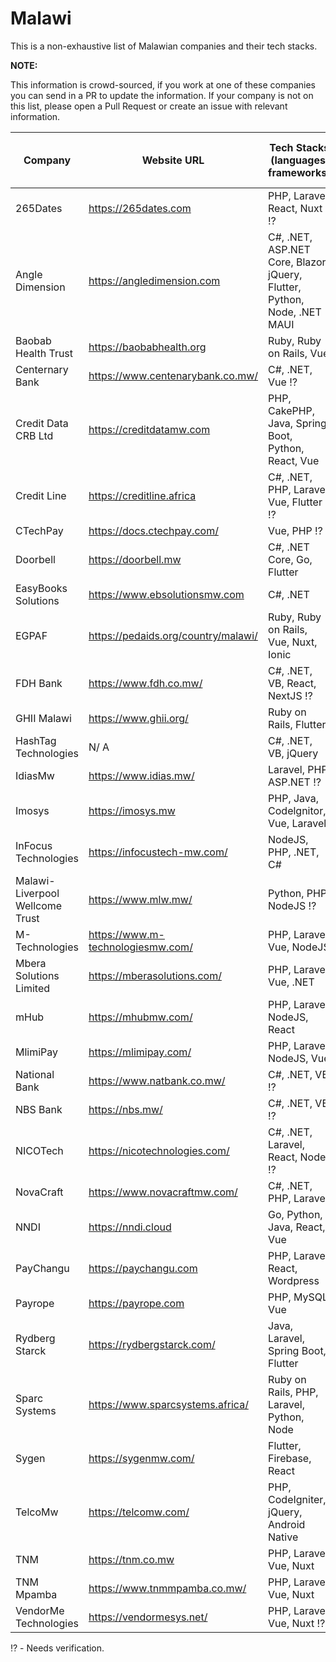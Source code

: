 # Malawi

This is a non-exhaustive list of Malawian companies and their tech stacks. 

**NOTE:**

This information is crowd-sourced, if you work at one of these companies you can send in a PR to update the information. If your company is not on this list, please open a Pull Request or create an issue with relevant information.

|Company|Website URL|Tech Stacks (languages, frameworks)|Dev team size (range)|
|-------|-----------|-----------------------------------|---------------------|
|265Dates| https://265dates.com | PHP, Laravel, React, Nuxt ⁉️ | 1 - 5 |
|Angle Dimension|https://angledimension.com|C#, .NET, ASP.NET Core, Blazor, jQuery, Flutter, Python, Node, .NET MAUI| 1 - 10 |
|Baobab Health Trust|https://baobabhealth.org |Ruby, Ruby on Rails, Vue| 1 - 10 |
|Centernary Bank | https://www.centenarybank.co.mw/ | C#, .NET, Vue ⁉️ | 1 - 10|
|Credit Data CRB Ltd|https://creditdatamw.com|PHP, CakePHP, Java, Spring Boot, Python, React, Vue| 1 - 5 |
|Credit Line |https://creditline.africa|C#, .NET, PHP, Laravel, Vue, Flutter ⁉️ | 1 - 5 |
|⁠CTechPay | https://docs.ctechpay.com/ | Vue, PHP ⁉️| 1 - 5 |
|Doorbell | https://doorbell.mw| C#, .NET Core, Go, Flutter | 1 - 5 |
|EasyBooks Solutions | https://www.ebsolutionsmw.com | C#, .NET | 1 - 5 |
|EGPAF|https://pedaids.org/country/malawi/|Ruby, Ruby on Rails, Vue, Nuxt, Ionic| 10 - 20 |
|FDH Bank | https://www.fdh.co.mw/ | C#, .NET, VB, React, NextJS ⁉️ | 1 - 10|
|⁠GHII Malawi | https://www.ghii.org/ | Ruby on Rails, Flutter | 1 - 10 |
|HashTag Technologies | N/ A | C#, .NET, VB, jQuery | 1 - 5 |
|⁠IdiasMw | https://www.idias.mw/| Laravel, PHP, ASP.NET ⁉️ | 1 - 5 |
|⁠Imosys | https://imosys.mw | PHP, Java, Codelgnitor, Vue, Laravel | 1 - 10|
|InFocus Technologies| https://infocustech-mw.com/ | NodeJS, PHP, .NET, C# | 1 - 5 |
|Malawi-Liverpool Wellcome Trust| https://www.mlw.mw/ | Python, PHP, NodeJS ⁉️ | 1 - 10 |
|M-Technologies| https://www.m-technologiesmw.com/ | PHP, Laravel, Vue, NodeJS | 1 - 5 |
|Mbera Solutions Limited| https://mberasolutions.com/ | PHP, Laravel, Vue, .NET | 1 - 5 |
|mHub|https://mhubmw.com/| PHP, Laravel, NodeJS, React| 1 - 5 |
|MlimiPay|https://mlimipay.com/| PHP, Laravel, NodeJS, Vue| 1 - 5 |
|National Bank | https://www.natbank.co.mw/ | C#, .NET, VB ⁉️ | 1 - 10|
|NBS Bank | https://nbs.mw/ | C#, .NET, VB ⁉️ | 1 - 10|
|⁠NICOTech | https://nicotechnologies.com/ | C#, .NET, Laravel, React, Node ⁉️ | 1 - 10|
|NovaCraft| https://www.novacraftmw.com/ | C#, .NET, PHP, Laravel | 1 - 5 |
|⁠NNDI | https://nndi.cloud | Go, Python, Java, React, Vue | 1 -5 |
|PayChangu| https://paychangu.com | PHP, Laravel, React, Wordpress | 1 - 10 |
|Payrope| https://payrope.com| PHP, MySQL, Vue | 1 - 5 |
|Rydberg Starck | https://rydbergstarck.com/ | Java, Laravel, Spring Boot, Flutter | 1 - 5 |
|⁠Sparc Systems | https://www.sparcsystems.africa/| Ruby on Rails, PHP, Laravel, Python, Node | 1 - 5|
|Sygen | https://sygenmw.com/ | Flutter, Firebase, React | 1 - 5 |
|⁠TelcoMw | https://telcomw.com/ | PHP, CodeIgniter, jQuery, Android Native | 1 - 5 |
|⁠TNM | https://tnm.co.mw | PHP, Laravel, Vue, Nuxt | 1 - 5 |
|⁠TNM Mpamba | https://www.tnmmpamba.co.mw/ | PHP,  Laravel, Vue, Nuxt | 1 - 5 |
|⁠VendorMe Technologies | https://vendormesys.net/ | PHP,  Laravel, Vue, Nuxt ⁉️| 1 - 5 |



⁉️ - Needs verification.